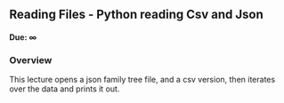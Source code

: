 ## Reading Files - Python reading Csv and Json

#### Due: ∞

### Overview

This lecture opens a json family tree file, and a csv version, then iterates over the data and prints it out.